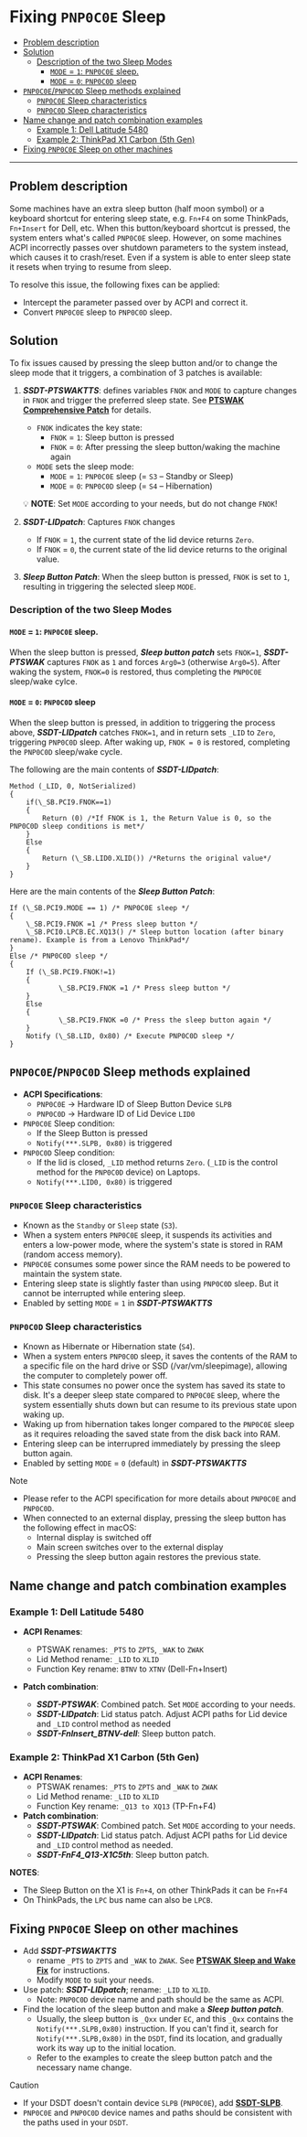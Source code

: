 # Fixing `PNP0C0E` Sleep

- [Problem description](#problem-description)
- [Solution](#solution)
  - [Description of the two Sleep Modes](#description-of-the-two-sleep-modes)
    - [`MODE` = `1`: `PNP0C0E` sleep.](#mode--1-pnp0c0e-sleep)
    - [`MODE` = `0`: `PNP0C0D` sleep](#mode--0-pnp0c0d-sleep)
- [`PNP0C0E`/`PNP0C0D` Sleep methods explained](#pnp0c0epnp0c0d-sleep-methods-explained)
  - [`PNP0C0E` Sleep characteristics](#pnp0c0e-sleep-characteristics)
  - [`PNP0C0D` Sleep characteristics](#pnp0c0d-sleep-characteristics)
- [Name change and patch combination examples](#name-change-and-patch-combination-examples)
  - [Example 1: Dell Latitude 5480](#example-1-dell-latitude-5480)
  - [Example 2: ThinkPad X1 Carbon (5th Gen)](#example-2-thinkpad-x1-carbon-5th-gen)
- [Fixing `PNP0C0E` Sleep on other machines](#fixing-pnp0c0e-sleep-on-other-machines)

---

## Problem description

Some machines have an extra sleep button (half moon symbol) or a keyboard shortcut for entering sleep state, e.g. `Fn+F4` on some ThinkPads, `Fn+Insert` for Dell, etc. When this button/keyboard shortcut is pressed, the system enters what's called `PNP0C0E` sleep. However, on some machines ACPI incorrectly passes over shutdown parameters to the system instead, which causes it to crash/reset. Even if a system is able to enter sleep state it resets when trying to resume from sleep. 

To resolve this issue, the following fixes can be applied:

- Intercept the parameter passed over by ACPI and correct it.
- Convert `PNP0C0E` sleep to `PNP0C0D` sleep.

## Solution
To fix issues caused by pressing the sleep button and/or to change the sleep mode that it triggers, a combination of 3 patches is available:

1. ***SSDT-PTSWAKTTS***: defines variables `FNOK` and `MODE` to capture changes in `FNOK` and trigger the preferred sleep state. See [**PTSWAK Comprehensive Patch**](/Content/04_Fixing_Sleep_and_Wake_Issues/PTSWAK_Sleep_and_Wake_Fix) for details.
	- `FNOK` indicates the key state:  
		- `FNOK` = `1`: Sleep button is pressed
		- `FNOK` = `0`: After pressing the sleep button/waking the machine again
	- `MODE` sets the sleep mode:
		- `MODE` = `1`: `PNP0C0E` sleep (= `S3` – Standby or Sleep)
		- `MODE` = `0`: `PNP0C0D` sleep (= `S4` – Hibernation)

	:bulb: **NOTE**: Set `MODE` according to your needs, but do not change `FNOK`!

2. ***SSDT-LIDpatch***: Captures `FNOK` changes

	- If `FNOK` = `1`, the current state of the lid device returns `Zero`.  
	- If `FNOK` = `0`, the current state of the lid device returns to the original value.

3. ***Sleep Button Patch***: When the sleep button is pressed, `FNOK` is set to `1`, resulting in triggering the selected sleep `MODE`.

### Description of the two Sleep Modes

#### `MODE` = `1`: `PNP0C0E` sleep. 
When the sleep button is pressed, ***Sleep button patch*** sets `FNOK=1`, ***SSDT-PTSWAK*** captures `FNOK` as `1` and forces `Arg0=3` (otherwise `Arg0=5`). After waking the system, `FNOK=0` is restored, thus completing the `PNP0C0E` sleep/wake cylce.

#### `MODE` = `0`: `PNP0C0D` sleep
When the sleep button is pressed, in addition to triggering the process above, ***SSDT-LIDpatch*** catches `FNOK=1`, and in return sets `_LID` to `Zero`, triggering `PNP0C0D` sleep. After waking up, `FNOK = 0` is restored, completing the `PNP0C0D` sleep/wake cycle.

The following are the main contents of ***SSDT-LIDpatch***:

```asl
Method (_LID, 0, NotSerialized)
{
    if(\_SB.PCI9.FNOK==1)
    {
        Return (0) /*If FNOK is 1, the Return Value is 0, so the PNP0C0D sleep conditions is met*/
    }
    Else
    {
        Return (\_SB.LID0.XLID()) /*Returns the original value*/
    }
}
```
Here are the main contents of the ***Sleep Button Patch***:

```asl
If (\_SB.PCI9.MODE == 1) /* PNP0C0E sleep */
{
    \_SB.PCI9.FNOK =1 /* Press sleep button */
    \_SB.PCI0.LPCB.EC.XQ13() /* Sleep button location (after binary rename). Example is from a Lenovo ThinkPad*/
}
Else /* PNP0C0D sleep */
{
    If (\_SB.PCI9.FNOK!=1)
    {
            \_SB.PCI9.FNOK =1 /* Press sleep button */
    }
    Else
    {
            \_SB.PCI9.FNOK =0 /* Press the sleep button again */
    }
    Notify (\_SB.LID, 0x80) /* Execute PNP0C0D sleep */
}
```

## `PNP0C0E`/`PNP0C0D` Sleep methods explained

- **ACPI Specifications**:
	- `PNP0C0E` &rarr; Hardware ID of Sleep Button Device `SLPB`
	- `PNP0C0D` &rarr; Hardware ID of Lid Device `LID0`
- `PNP0C0E` Sleep condition:
	- If the Sleep Button is pressed
	- `Notify(***.SLPB, 0x80)` is triggered
- `PNP0C0D` Sleep condition:
  - If the lid is closed, `_LID` method returns `Zero`. (`_LID` is the control method for the `PNP0C0D` device) on Laptops.
  - `Notify(***.LID0, 0x80)` is triggered

### `PNP0C0E` Sleep characteristics

- Known as the `Standby` or `Sleep` state (`S3`).
- When a system enters `PNP0C0E` sleep, it suspends its activities and enters a low-power mode, where the system's state is stored in RAM (random access memory).
- `PNP0C0E` consumes some power since the RAM needs to be powered to maintain the system state.
- Entering sleep state is slightly faster than using `PNP0C0D` sleep. But it cannot be interrupted while entering sleep.
- Enabled by setting `MODE` = `1` in ***SSDT-PTSWAKTTS***

### `PNP0C0D` Sleep characteristics

- Known as Hibernate or Hibernation state (`S4`).
- When a system enters `PNP0C0D` sleep, it saves the contents of the RAM to a specific file on the hard drive or SSD (/var/vm/sleepimage), allowing the computer to completely power off.
- This state consumes no power once the system has saved its state to disk. It's a deeper sleep state compared to `PNP0C0E` sleep, where the system essentially shuts down but can resume to its previous state upon waking up.
- Waking up from hibernation takes longer compared to the `PNP0C0E` sleep as it requires reloading the saved state from the disk back into RAM.
- Entering sleep can be interrupred immediately by pressing the sleep button again.
- Enabled by setting `MODE` = `0` (default) in ***SSDT-PTSWAKTTS***

> [!NOTE] 
> 
> - Please refer to the ACPI specification for more details about `PNP0C0E` and `PNP0C0D`.
> - When connected to an external display, pressing the sleep button has the following effect in macOS:
> 	- Internal display is switched off 
> 	- Main screen switches over to the external display
> 	- Pressing the sleep button again restores the previous state.

## Name change and patch combination examples

### Example 1: Dell Latitude 5480

- **ACPI Renames**:
  - PTSWAK renames: `_PTS` to `ZPTS`, `_WAK` to `ZWAK`
  - Lid Method rename: `_LID` to `XLID`
  - Function Key rename: `BTNV` to `XTNV` (Dell-Fn+Insert)

- **Patch combination**:
  - ***SSDT-PTSWAK***: Combined patch. Set `MODE` according to your needs.
  - ***SSDT-LIDpatch***: Lid status patch. Adjust ACPI paths for Lid device and `_LID` control method as needed
  - ***SSDT-FnInsert_BTNV-dell***: Sleep button patch.

### Example 2: ThinkPad X1 Carbon (5th Gen)
- **ACPI Renames**:
	- PTSWAK renames: `_PTS` to `ZPTS` and `_WAK` to `ZWAK`
	- Lid Method rename: `_LID` to `XLID`
	- Function Key rename: `_Q13 to XQ13` (TP-Fn+F4)
- **Patch combination**:
  - ***SSDT-PTSWAK***: Combined patch. Set `MODE` according to your needs.
  - ***SSDT-LIDpatch***: Lid status patch. Adjust ACPI paths for Lid device and `_LID` control method as needed.
  - ***SSDT-FnF4_Q13-X1C5th***: Sleep button patch.

**NOTES**:

- The Sleep Button on the X1 is `Fn+4`, on other ThinkPads it can be `Fn+F4`  
- On ThinkPads, the `LPC` bus name can also be `LPCB`.

## Fixing `PNP0C0E` Sleep on other machines

- Add ***SSDT-PTSWAKTTS*** 
	- rename `_PTS` to `ZPTS` and `_WAK` to `ZWAK`. See [**PTSWAK Sleep and Wake Fix**](/Content/main/04_Fixing_Sleep_and_Wake_Issues/PTSWAK_Sleep_and_Wake_Fix) for instructions. 
	- Modify `MODE` to suit your needs.
- Use patch: ***SSDT-LIDpatch***; rename: `_LID` to `XLID`.
	- Note: `PNP0C0D` device name and path should be the same as ACPI.
- Find the location of the sleep button and make a ***Sleep button patch***.
  - Usually, the sleep button is `_Qxx` under `EC`, and this `_Qxx` contains the `Notify(***.SLPB,0x80)` instruction. If you can't find it, search for `Notify(***.SLPB,0x80)` in the `DSDT`, find its location, and gradually work its way up to the initial location.
  - Refer to the examples to create the sleep button patch and the necessary name change.

> [!CAUTION]
> 
> - If your DSDT doesn't contain device `SLPB` (`PNP0C0E`), add [**SSDT-SLPB**](/Content/01_Adding_missing_Devices_and_enabling_Features/Power_and_Sleep_Button_(SSDT-PWRB:SSDT-SLPB)).
> - `PNP0C0E` and `PNP0C0D` device names and paths should be consistent with the paths used in your `DSDT`.
